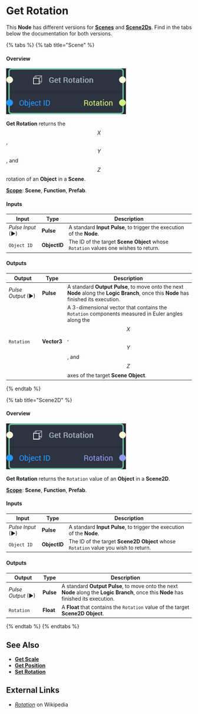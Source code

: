 # Get Rotation

This **Node** has different versions for [**Scenes**](../../../objects-and-types/project-objects/scene.md) and [**Scene2Ds**](../../../objects-and-types/project-objects/scene2d.md). Find in the tabs below the documentation for both versions.

{% tabs %}
{% tab title="Scene" %}
#### Overview

![The Get Rotation Node.](../../../.gitbook/assets/getrotationnode20241.png)

**Get Rotation** returns the $$X$$, $$Y$$, and $$Z$$ rotation of an **Object** in a **Scene**.

[**Scope**](../../overview.md#scopes): **Scene**, **Function**, **Prefab**.

#### Inputs

| Input             | Type         | Description                                                                         |
| ----------------- | ------------ | ----------------------------------------------------------------------------------- |
| _Pulse Input_ (►) | **Pulse**    | A standard **Input Pulse**, to trigger the execution of the **Node**.               |
| `Object ID`       | **ObjectID** | The ID of the target **Scene Object** whose `Rotation` values one wishes to return. |

#### Outputs

| Output             | Type        | Description                                                                                                                                                    |
| ------------------ | ----------- | -------------------------------------------------------------------------------------------------------------------------------------------------------------- |
| _Pulse Output_ (►) | **Pulse**   | A standard **Output Pulse**, to move onto the next **Node** along the **Logic Branch**, once this **Node** has finished its execution.                         |
| `Rotation`         | **Vector3** | A 3-dimensional vector that contains the `Rotation` components measured in Euler angles along the $$X$$, $$Y$$, and $$Z$$ axes of the target **Scene Object**. |
{% endtab %}

{% tab title="Scene2D" %}
#### Overview

![The Get Rotation Node.](../../../.gitbook/assets/getrotationnode2d20241.png)

**Get Rotation** returns the `Rotation` value of an **Object** in a **Scene2D**.

[**Scope**](../../overview.md#scopes): **Scene**, **Function**, **Prefab**.

#### Inputs

| Input             | Type         | Description                                                                        |
| ----------------- | ------------ | ---------------------------------------------------------------------------------- |
| _Pulse Input_ (►) | **Pulse**    | A standard **Input Pulse**, to trigger the execution of the **Node**.              |
| `Object ID`       | **ObjectID** | The ID of the target **Scene2D Object** whose `Rotation` value you wish to return. |

#### Outputs

| Output             | Type      | Description                                                                                                                            |
| ------------------ | --------- | -------------------------------------------------------------------------------------------------------------------------------------- |
| _Pulse Output_ (►) | **Pulse** | A standard **Output Pulse**, to move onto the next **Node** along the **Logic Branch**, once this **Node** has finished its execution. |
| `Rotation`         | **Float** | A **Float** that contains the `Rotation` value of the target **Scene2D Object**.                                                       |
{% endtab %}
{% endtabs %}

## See Also

* [**Get Scale**](get-scale.md)
* [**Get Position**](get-position.md)
* [**Set Rotation**](set-rotation.md)

## External Links

* [_Rotation_](https://en.wikipedia.org/wiki/Euler\_angles) on Wikipedia
